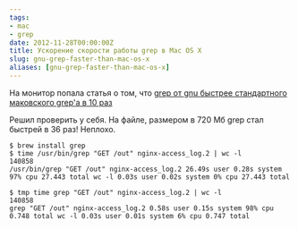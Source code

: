 ```yaml
---
tags:
- mac
- grep
date: 2012-11-28T00:00:00Z
title: Ускорение скорости работы grep в Mac OS X
slug: gnu-grep-faster-than-mac-os-x
aliases: [gnu-grep-faster-than-mac-os-x]
---
```


На монитор попала статья о том, что [grep от gnu быстрее стандартного маковского grep'а в 10 раз](http://jlebar.com/2012/11/28/GNU_grep_is_10x_faster_than_Mac_grep.html)

Решил проверить у себя. На файле, размером в 720 Мб grep стал быстрей в 36 раз! Неплохо.

```
$ brew install grep
$ time /usr/bin/grep "GET /out" nginx-access_log.2 | wc -l
140858
/usr/bin/grep "GET /out" nginx-access_log.2 26.49s user 0.28s system 97% cpu 27.443 total wc -l 0.03s user 0.02s system 0% cpu 27.443 total

$ tmp time grep "GET /out" nginx-access_log.2 | wc -l
140858
grep "GET /out" nginx-access_log.2 0.58s user 0.15s system 98% cpu 0.748 total wc -l 0.03s user 0.01s system 6% cpu 0.747 total
```
